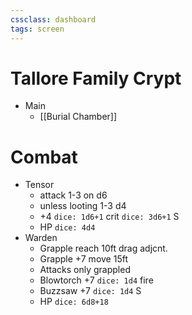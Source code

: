 ```yaml
---
cssclass: dashboard
tags: screen
---
```

# Tallore Family Crypt
- Main
	- [[Burial Chamber]]
# Combat
- Tensor
	- attack 1-3 on d6
	- unless looting 1-3 d4
	- +4 `dice: 1d6+1` crit `dice: 3d6+1` S
	- HP `dice: 4d4`
- Warden
	- Grapple reach 10ft drag adjcnt.
	- Grapple +7 move 15ft
	- Attacks only grappled 
	- Blowtorch +7 `dice: 1d4` fire
	- Buzzsaw +7 `dice: 1d4` S
	- HP `dice: 6d8+18`
	